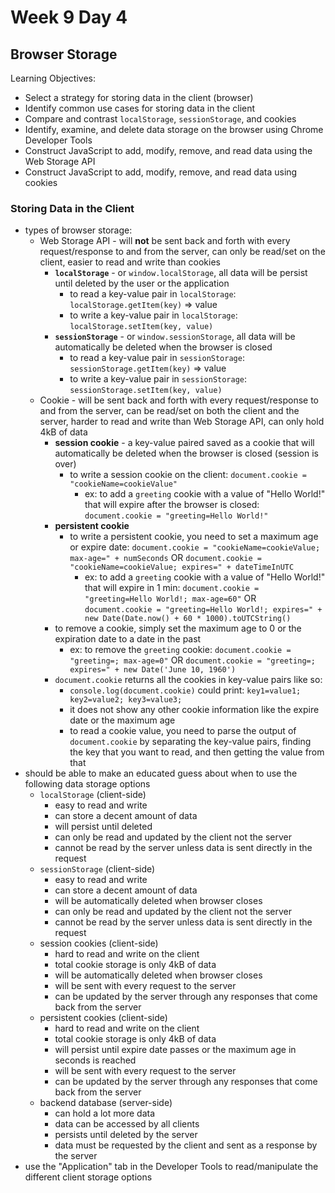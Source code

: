 # Week 9 Day 4

## Browser Storage

Learning Objectives:

- Select a strategy for storing data in the client (browser)
- Identify common use cases for storing data in the client
- Compare and contrast `localStorage`, `sessionStorage`, and cookies
- Identify, examine, and delete data storage on the browser using Chrome
  Developer Tools
- Construct JavaScript to add, modify, remove, and read data using the Web
  Storage API
- Construct JavaScript to add, modify, remove, and read data using cookies

### Storing Data in the Client

- types of browser storage:
  - Web Storage API - will **not** be sent back and forth with every
    request/response to and from the server, can only be read/set on the client,
    easier to read and write than cookies
    - **`localStorage`** - or `window.localStorage`, all data will be persist
      until deleted by the user or the application
      - to read a key-value pair in `localStorage`:
        `localStorage.getItem(key)` => value
      - to write a key-value pair in `localStorage`:
        `localStorage.setItem(key, value)`
    - **`sessionStorage`** - or `window.sessionStorage`, all data will be
      automatically be deleted when the browser is closed
      - to read a key-value pair in `sessionStorage`:
        `sessionStorage.getItem(key)` => value
      - to write a key-value pair in `sessionStorage`:
        `sessionStorage.setItem(key, value)`
  - Cookie - will be sent back and forth with every request/response to and from
    the server, can be read/set on both the client and the server, harder to
    read and write than Web Storage API, can only hold 4kB of data
    - **session cookie** - a key-value paired saved as a cookie that will
      automatically be deleted when the browser is closed (session is over)
      - to write a session cookie on the client:
        `document.cookie = "cookieName=cookieValue"`
        - ex: to add a `greeting` cookie with a value of "Hello World!" that
          will expire after the browser is closed:
          `document.cookie = "greeting=Hello World!"`
    - **persistent cookie**
      - to write a persistent cookie, you need to set a maximum age or expire
        date:
        `document.cookie = "cookieName=cookieValue; max-age=" + numSeconds` OR
        `document.cookie = "cookieName=cookieValue; expires=" + dateTimeInUTC`
        - ex: to add a `greeting` cookie with a value of "Hello World!" that
          will expire in 1 min:
          `document.cookie = "greeting=Hello World!; max-age=60"` OR
          `document.cookie = "greeting=Hello World!; expires=" + new Date(Date.now() + 60 * 1000).toUTCString()`
    - to remove a cookie, simply set the maximum age to 0 or the expiration date
      to a date in the past
      - ex: to remove the `greeting` cookie:
        `document.cookie = "greeting=; max-age=0"` OR
        `document.cookie = "greeting=; expires=" + new Date('June 10, 1960')`
    - `document.cookie` returns all the cookies in key-value pairs like so:
      - `console.log(document.cookie)` could print:
        `key1=value1; key2=value2; key3=value3;`
      - it does not show any other cookie information like the expire date or
        the maximum age
      - to read a cookie value, you need to parse the output of
        `document.cookie` by separating the key-value pairs, finding the key
        that you want to read, and then getting the value from that
- should be able to make an educated guess about when to use the following data
  storage options
  - `localStorage` (client-side)
    - easy to read and write
    - can store a decent amount of data
    - will persist until deleted
    - can only be read and updated by the client not the server
    - cannot be read by the server unless data is sent directly in the request
  - `sessionStorage` (client-side)
    - easy to read and write
    - can store a decent amount of data
    - will be automatically deleted when browser closes
    - can only be read and updated by the client not the server
    - cannot be read by the server unless data is sent directly in the request
  - session cookies (client-side)
    - hard to read and write on the client
    - total cookie storage is only 4kB of data
    - will be automatically deleted when browser closes
    - will be sent with every request to the server
    - can be updated by the server through any responses that come back from the
      server
  - persistent cookies (client-side)
    - hard to read and write on the client
    - total cookie storage is only 4kB of data
    - will persist until expire date passes or the maximum age in seconds is
      reached
    - will be sent with every request to the server
    - can be updated by the server through any responses that come back from the
      server
  - backend database (server-side)
    - can hold a lot more data
    - data can be accessed by all clients
    - persists until deleted by the server
    - data must be requested by the client and sent as a response by the server
- use the "Application" tab in the Developer Tools to read/manipulate the
  different client storage options
